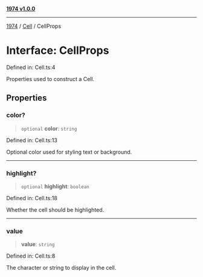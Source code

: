 [**1974 v1.0.0**](../../README.md)

***

[1974](../../modules.md) / [Cell](../README.md) / CellProps

# Interface: CellProps

Defined in: Cell.ts:4

Properties used to construct a Cell.

## Properties

### color?

> `optional` **color**: `string`

Defined in: Cell.ts:13

Optional color used for styling text or background.

***

### highlight?

> `optional` **highlight**: `boolean`

Defined in: Cell.ts:18

Whether the cell should be highlighted.

***

### value

> **value**: `string`

Defined in: Cell.ts:8

The character or string to display in the cell.
